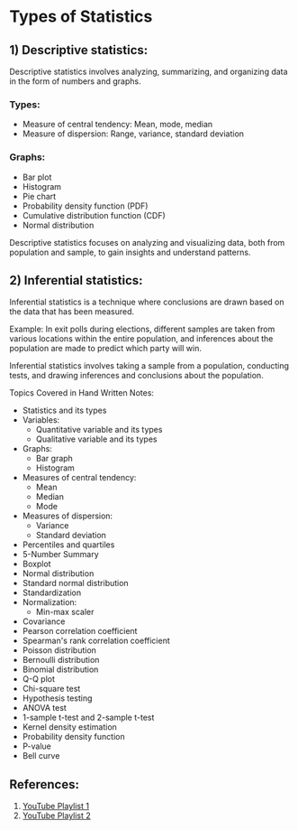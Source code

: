 # Types of Statistics

## 1) Descriptive statistics:
Descriptive statistics involves analyzing, summarizing, and organizing data in the form of numbers and graphs.

### Types:
- Measure of central tendency: Mean, mode, median
- Measure of dispersion: Range, variance, standard deviation

### Graphs:
- Bar plot
- Histogram
- Pie chart
- Probability density function (PDF)
- Cumulative distribution function (CDF)
- Normal distribution

Descriptive statistics focuses on analyzing and visualizing data, both from population and sample, to gain insights and understand patterns.

## 2) Inferential statistics:
Inferential statistics is a technique where conclusions are drawn based on the data that has been measured.

Example: In exit polls during elections, different samples are taken from various locations within the entire population, and inferences about the population are made to predict which party will win.

Inferential statistics involves taking a sample from a population, conducting tests, and drawing inferences and conclusions about the population.

Topics Covered in Hand Written Notes:
- Statistics and its types
- Variables:
  - Quantitative variable and its types
  - Qualitative variable and its types
- Graphs:
  - Bar graph
  - Histogram
- Measures of central tendency:
  - Mean
  - Median
  - Mode
- Measures of dispersion:
  - Variance
  - Standard deviation
- Percentiles and quartiles
- 5-Number Summary
- Boxplot
- Normal distribution
- Standard normal distribution
- Standardization
- Normalization:
  - Min-max scaler
- Covariance
- Pearson correlation coefficient
- Spearman's rank correlation coefficient
- Poisson distribution
- Bernoulli distribution
- Binomial distribution
- Q-Q plot
- Chi-square test
- Hypothesis testing
- ANOVA test
- 1-sample t-test and 2-sample t-test
- Kernel density estimation
- Probability density function
- P-value
- Bell curve

## References:
1. [YouTube Playlist 1](https://www.youtube.com/watch?v=zRUliXuwJCQ&list=PLZoTAELRMXVMhVyr3Ri9IQ-t5QPBtxzJO)
2. [YouTube Playlist 2](https://www.youtube.com/watch?v=11unm2hmvOQ&list=PLZoTAELRMXVMgtxAboeAx-D9qbnY94Yay)
